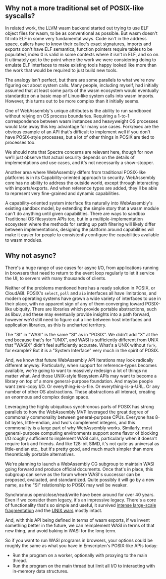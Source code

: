 ## Why not a more traditional set of POSIX-like syscalls?

In related work, the LLVM wasm backend started out trying to use ELF object
files for wasm, to be as conventional as possible. But wasm doesn't fit into
ELF in some very fundamental ways. Code isn't in the address space, callers
have to know their callee's exact signatures, imports and exports don't have
ELF semantics, function pointers require tables to be populated, index 0 is
valid in some contexts where it isn't in ELF, and so on. It ultimately got
to the point where the work we were considering doing to emulate ELF
interfaces to make existing tools happy looked like more than the work that
would be required to just build new tools.

The analogy isn't perfect, but there are some parallels to what we're now
figuring out about system calls. Many people, including myself, had initially
assumed that at least some parts of the wasm ecosystem would eventually
standardize on a basic map of Linux-like system calls into wasm imports.
However, this turns out to be more complex than it initially seems.

One of WebAssembly's unique attributes is the ability to run sandboxed
without relying on OS process boundaries. Requiring a 1-to-1 correspondence
between wasm instances and heavyweight OS processes would take away this key
advantage for many use cases. Fork/exec are the obvious example of an API
that's difficult to implement well if you don't have POSIX-style processes,
but a lot of other things in POSIX are tied to processes too.

We should note that Spectre concerns are relevant here, though for now we'll
just observe that actual security depends on the details of implementations
and use cases, and it's not necessarily a show-stopper.

Another area where WebAssembly differs from traditional POSIX-like platforms
is in its Capability-oriented approach to security. WebAssembly core has no
ability to address the outside world, except through interacting with
imports/exports. And when reference types are added, they'll be able to
represent very fine-grained and dynamic capabilities.

A capability-oriented system interface fits naturally into WebAssembly's
existing sandbox model, by extending the simple story that a wasm module
can't do anything until given capabilities. There are ways to sandbox
Traditional OS filesystem APIs too, but in a multiple-implementation
ecosystem where the methods for setting up path filtering will likely
differ between implementations, designing the platform around capabilities
will make it easier for people to consistently configure the capabilities
available to wasm modules.

## Why not async?

There's a huge range of use cases for async I/O, from applications
running in browsers that need to return to the event loop regularly
to let it service the UI, to servers with many thousands of clients.

Neither of the problems mentioned here has a ready solution in POSIX, or
CloudABI. POSIX's `select`, `poll` and `aio` interfaces all have
limitations, and modern operating systems have grown a wide variety of
interfaces to use in their place, with no apparent sign of any of them
converging toward POSIX-like ubiquity. There are libraries which provide
portable abstractions, such as libuv, and these may eventually provide
insights into a path forward, however we'd still need to figure out a
line between host interfaces and application libraries, as this is
uncharted territory.

The "SI" in "WASI" is the same "SI" as in "POSIX". We didn't add "X"
at the end because that's for "UNIX", and WASI is sufficiently different
from UNIX that "WASIX" didn't feel sufficiently accurate. What's a UNIX
without `fork`, for example? But it is a "System Interface" very much in
the spirit of POSIX.

And, we know that future WebAssembly API iterations may look radically
different anyway. Particularly, when support for reference-types becomes
available, we're going to want to massively redesign a lot of things
no matter what. And those UNIX-style filesystem APIs may want to become
a library on top of a more general-purpose foundation. And maybe people
want zero-copy I/O. Or everything-is-a-file. Or everything-is-a-URL.
Or any number of other OS abstractions. These abstractions all interact,
creating an enormous and complex design space.

Leveraging the highly ubiquitous synchronous parts of POSIX has strong
parallels to how the WebAssembly MVP leveraged the great degree of
commonaly commonality between general-purpose CPUs. Everyone has
8-bit bytes, little-endian, and two's complement integers, and this
commonality is a large part of why WebAssembly works. Similarly,
most general-purpose computing environments support some flavor of
blocking I/O roughly sufficient to implement WASI calls, particularly
when it doesn't require fork and friends. And like 128-bit SIMD, it's
not quite as universal as little-endian etc., but it's pretty good, and
much much simpler than more theoretically portable alternatives.

We're planning to launch a WebAssembly CG subgroup to maintain WASI
going forward and produce official documents. Once that's in place, this
subgroup can serve as the forum where WASI's successor can be proposed,
evaluated, and standardized. Quite possibly it will go by a new name,
as the "SI" relationship to POSIX may well be weaker.

Synchronous open/close/read/write have been around for over 40 years.
Even if we consider them legacy, it's an impressive legacy. There's a core
of functionality that's so simple and useful, it survived
[intense large-scale fragmentation](https://en.wikipedia.org/wiki/History_of_Unix#/media/File:Unix_history-simple.svg)
and the [UNIX wars](https://en.wikipedia.org/wiki/Unix_wars) mostly
intact.

And, with this API being defined in terms of wasm exports, if we invent
something better in the future, we can reimplement WASI in terms of that
new thing, and avoid baking in WASI for the long term.

So if you want to run WASI programs in browsers, your options could be
roughly the same as what you have in Emscripten's POSIX-like APIs today:

 - Run the program on a worker, optionally with proxying to the main thread.
 - Run the program on the main thread but limit all I/O to interacting with
   in-memory data structures.
